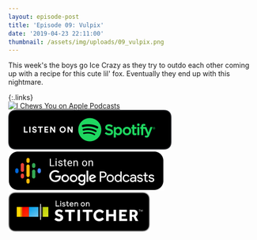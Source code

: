 ```yaml
---
layout: episode-post
title: 'Episode 09: Vulpix'
date: '2019-04-23 22:11:00'
thumbnail: /assets/img/uploads/09_vulpix.png
---
```

This week's the boys go Ice Crazy as they try to outdo each other coming up with a recipe for this cute lil' fox. Eventually they end up with this nightmare.

{:.links}  
[![I Chews You on Apple Podcasts](https://linkmaker.itunes.apple.com/en-us/badge-lrg.svg?releaseDate=2019-04-16T00:00:00Z&kind=podcast&bubble=podcasts)](https://podcasts.apple.com/us/podcast/09-vulpix/id1455409177?i=1000436154352)  [![I Chews You on Spotify](/assets/img/uploads/spotify-badge-button.svg)](https://open.spotify.com/episode/0tZWNQJVonH4wuUML2p1NB)  [![I Chews You on Google Podcasts](/assets/img/uploads/google-podcasts-badge-button.svg)](https://podcasts.google.com/?feed=aHR0cHM6Ly9pY2hld3N5b3UubGlic3luLmNvbS9yc3M&episode=YTAyOWJmNWVmMWUzNDAwYzhlNzc2ZjNkMGNhYjg4OWU&ved=0CFYQzsICahcKEwiIzJmEu77nAhUAAAAAHQAAAAAQAQ)  [![I Chews You on Stitcher](/assets/img/uploads/stitcher-badge-button.svg)](https://www.stitcher.com/s?eid=60222391)
